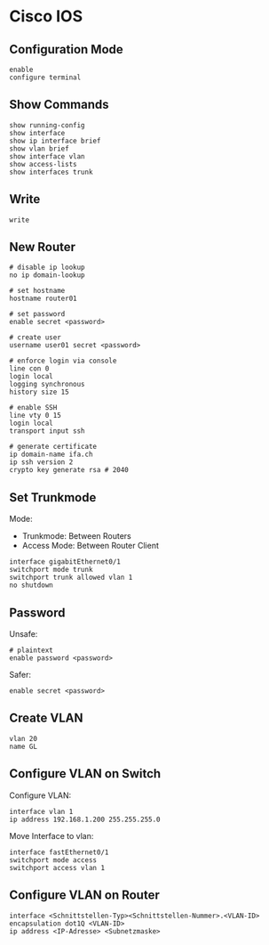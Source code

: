 # Cisco IOS

## Configuration Mode

```
enable
configure terminal
```

## Show Commands

```
show running-config
show interface
show ip interface brief
show vlan brief
show interface vlan
show access-lists
show interfaces trunk
```

## Write

```
write
```

## New Router

```
# disable ip lookup
no ip domain-lookup

# set hostname
hostname router01

# set password
enable secret <password>

# create user
username user01 secret <password>

# enforce login via console
line con 0
login local
logging synchronous
history size 15

# enable SSH
line vty 0 15
login local
transport input ssh

# generate certificate
ip domain-name ifa.ch
ip ssh version 2
crypto key generate rsa # 2040
```

## Set Trunkmode

Mode:

* Trunkmode: Between Routers
* Access Mode: Between Router Client

```
interface gigabitEthernet0/1
switchport mode trunk
switchport trunk allowed vlan 1
no shutdown
```

## Password

Unsafe:

```
# plaintext
enable password <password>
```

Safer:

```
enable secret <password>
```

## Create VLAN

```
vlan 20
name GL
```

## Configure VLAN on Switch

Configure VLAN:

```
interface vlan 1
ip address 192.168.1.200 255.255.255.0
```

Move Interface to vlan:

```
interface fastEthernet0/1
switchport mode access 
switchport access vlan 1
```

## Configure VLAN on Router

```
interface <Schnittstellen-Typ><Schnittstellen-Nummer>.<VLAN-ID> 
encapsulation dot1Q <VLAN-ID> 
ip address <IP-Adresse> <Subnetzmaske>
```
